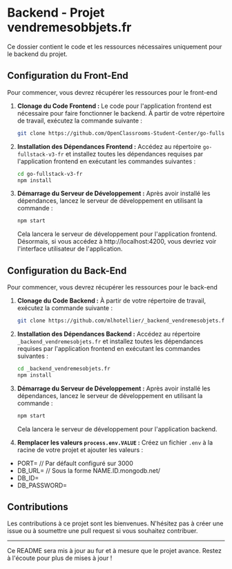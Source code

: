 # Backend - Projet vendremesobbjets.fr

Ce dossier contient le code et les ressources nécessaires uniquement pour le backend du projet.

## Configuration du Front-End

Pour commencer, vous devrez récupérer les ressources pour le front-end

1. **Clonage du Code Frontend :** Le code pour l'application frontend est nécessaire pour faire fonctionner le backend. À partir de votre répertoire de travail, exécutez la commande suivante :

    ```bash
    git clone https://github.com/OpenClassrooms-Student-Center/go-fullstack-v3-fr.git
    ```

2. **Installation des Dépendances Frontend :** Accédez au répertoire `go-fullstack-v3-fr` et installez toutes les dépendances requises par l'application frontend en exécutant les commandes suivantes :

    ```bash
    cd go-fullstack-v3-fr
    npm install
    ```

3. **Démarrage du Serveur de Développement :** Après avoir installé les dépendances, lancez le serveur de développement en utilisant la commande :

    ```bash
    npm start
    ```

    Cela lancera le serveur de développement pour l'application frontend. Désormais, si vous accédez à http://localhost:4200, vous devriez voir l'interface utilisateur de l'application.

## Configuration du Back-End

Pour commencer, vous devrez récupérer les ressources pour le back-end

1. **Clonage du Code Backend :** À partir de votre répertoire de travail, exécutez la commande suivante :

    ```bash
    git clone https://github.com/mlhotellier/_backend_vendremesobjets.fr.git
    ```

2. **Installation des Dépendances Backend :** Accédez au répertoire `_backend_vendremesobjets.fr` et installez toutes les dépendances requises par l'application frontend en exécutant les commandes suivantes :

    ```bash
    cd _backend_vendremesobjets.fr
    npm install
    ```

3. **Démarrage du Serveur de Développement :** Après avoir installé les dépendances, lancez le serveur de développement en utilisant la commande :

    ```bash
    npm start
    ```

    Cela lancera le serveur de développement pour l'application backend.

4. **Remplacer les valeurs `process.env.VALUE` :** Créez un fichier `.env` à la racine de votre projet et ajouter les valeurs :
- PORT=<port> // Par défault configuré sur 3000
- DB_URL=<url> // Sous la forme NAME.ID.mongodb.net/
- DB_ID=<id>
- DB_PASSWORD=<password>


## Contributions

Les contributions à ce projet sont les bienvenues. N'hésitez pas à créer une issue ou à soumettre une pull request si vous souhaitez contribuer.

---

Ce README sera mis à jour au fur et à mesure que le projet avance. Restez à l'écoute pour plus de mises à jour !
